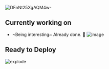 ![DFnNt25XgAQM4w-](https://user-images.githubusercontent.com/932785/111706428-ac863000-8818-11eb-8dd1-e658edc12b4d.jpg)


## Currently working on

 - ~Being interesting~ Already done. 🧐
![image](https://user-images.githubusercontent.com/932785/111412973-c2c6ab80-86b3-11eb-8649-59da29d00363.png)

## Ready to Deploy

![explode](https://media.giphy.com/media/5eM4x8fxZNzPO/giphy.gif)

